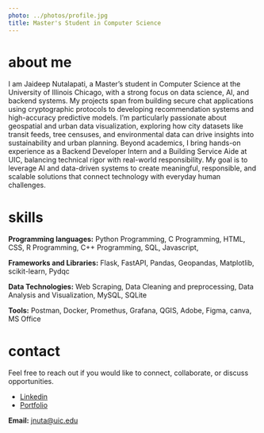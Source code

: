 ```yaml
---
photo: ../photos/profile.jpg
title: Master's Student in Computer Science
---
```


# about me

I am Jaideep Nutalapati, a Master’s student in Computer Science at the University of Illinois Chicago, with a strong focus on data science, AI, and backend systems. My projects span from building secure chat applications using cryptographic protocols to developing recommendation systems and high-accuracy predictive models. I’m particularly passionate about geospatial and urban data visualization, exploring how city datasets like transit feeds, tree censuses, and environmental data can drive insights into sustainability and urban planning. Beyond academics, I bring hands-on experience as a Backend Developer Intern and a Building Service Aide at UIC, balancing technical rigor with real-world responsibility. My goal is to leverage AI and data-driven systems to create meaningful, responsible, and scalable solutions that connect technology with everyday human challenges.

# skills
**Programming languages:**
Python Programming,
C Programming,
HTML,
CSS,
R Programming,
C++ Programming,
SQL,
Javascript,

**Frameworks and Libraries:**
Flask,
FastAPI,
Pandas,
Geopandas,
Matplotlib,
scikit-learn, 
Pydqc

**Data Technologies:**
Web Scraping, 
Data Cleaning and preprocessing,
Data Analysis and Visualization,
MySQL,
SQLite 

**Tools:**
Postman,
Docker,
Promethus,
Grafana,
QGIS,
Adobe,
Figma,
canva,
MS Office

# contact

Feel free to reach out if you would like to connect, collaborate, or discuss opportunities.
- [Linkedin](https://www.linkedin.com/in/nutalapati-jaideep)
- [Portfolio](https://sites.google.com/view/jaideep-nutalapati)

**Email:** [jnuta@uic.edu](mailto:jnuta@uic.edu)
